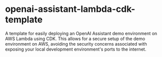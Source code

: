 # openai-assistant-lambda-cdk-template
A template for easily deploying an OpenAI Assistant demo environment on AWS Lambda using CDK. This allows for a secure setup of the demo environment on AWS, avoiding the security concerns associated with exposing your local development environment's ports to the internet.
